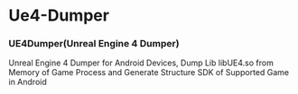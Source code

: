 # Ue4-Dumper

### UE4Dumper(Unreal Engine 4 Dumper)

Unreal Engine 4 Dumper for Android Devices, Dump Lib libUE4.so from Memory of Game Process and Generate Structure SDK of Supported Game in Android
